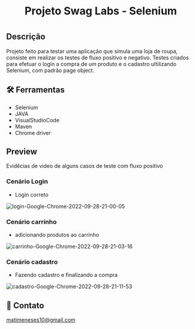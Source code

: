 <h1 align="center">
 Projeto Swag Labs - Selenium
<h1>

## Descrição 

Projeto feito para testar uma aplicação que simula uma loja de roupa, consiste em realizar os testes de fluxo positivo e negativo. Testes criados para efetuar o login a compra de um produto e o cadastro ultilizando Selenium, com padrão page object.

## 🛠 Ferramentas 

* Selenium
* JAVA
* VisualStudioCode
* Maven
* Chrome driver
 

## Preview

Evidêcias de video de alguns casos de teste com fluxo positivo
 
 ### Cenário Login

 * Login correto
 
![login-Google-Chrome-2022-09-28-21-00-05](https://user-images.githubusercontent.com/108771074/192911774-beadcf02-1b8f-49e5-8b07-3cfa0eed0251.gif)


 
 ### Cenário carrinho

 * adicionando produtos ao carrinho

 ![carrinho-Google-Chrome-2022-09-28-21-03-16](https://user-images.githubusercontent.com/108771074/192911814-96cc0e73-1832-4f7a-af62-f9c9285dd422.gif)


 
 ### Cenário cadastro

 * Fazendo cadastro e finalizando a compra 
 
![cadastro-Google-Chrome-2022-09-28-21-11-53](https://user-images.githubusercontent.com/108771074/192911829-ae3a7045-4456-4630-8d07-503947fb121e.gif)


 ## 🤝 Contato

matimeneses10@gmail.com


